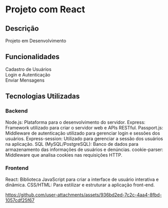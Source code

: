 # Projeto com React
## Descrição
Projeto em Desenvolvimento

## Funcionalidades
Cadastro de Usuários<br>
Login e Autenticação<br>
Enviar Mensagens<br>

## Tecnologias Utilizadas

### Backend
Node.js: Plataforma para o desenvolvimento do servidor.
Express: Framework utilizado para criar o servidor web e APIs RESTful.
Passport.js: Middleware de autenticação utilizado para gerenciar login e sessões dos usuários.
Express-session: Utilizado para gerenciar a sessão dos usuários na aplicação.
SQL (MySQL/PostgreSQL): Banco de dados para armazenamento das informações de usuários e denúncias.
cookie-parser: Middleware que analisa cookies nas requisições HTTP.
### Frontend
React: Biblioteca JavaScript para criar a interface de usuário interativa e dinâmica.
CSS/HTML: Para estilizar e estruturar a aplicação front-end.


https://github.com/user-attachments/assets/936bd2ed-7c2c-4aa4-8fbd-1057cdf25f67


